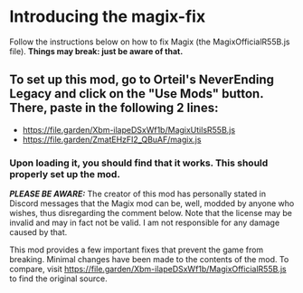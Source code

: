 # Introducing the magix-fix
Follow the instructions below on how to fix Magix (the MagixOfficialR55B.js file). **Things may break: just be aware of that.**

## To set up this mod, go to Orteil's NeverEnding Legacy and click on the "Use Mods" button. There, paste in the following 2 lines:
- https://file.garden/Xbm-ilapeDSxWf1b/MagixUtilsR55B.js
- https://file.garden/ZmatEHzFI2_QBuAF/magix.js

### Upon loading it, you should find that it works. This should properly set up the mod.

***PLEASE BE AWARE:*** The creator of this mod has personally stated in Discord messages that the Magix mod can be, well, modded by anyone who wishes, thus disregarding the comment below. Note that the license may be invalid and may in fact not be valid. I am not responsible for any damage caused by that.

This mod provides a few important fixes that prevent the game from breaking. Minimal changes have been made to the contents of the mod. To compare, visit https://file.garden/Xbm-ilapeDSxWf1b/MagixOfficialR55B.js to find the original source.
